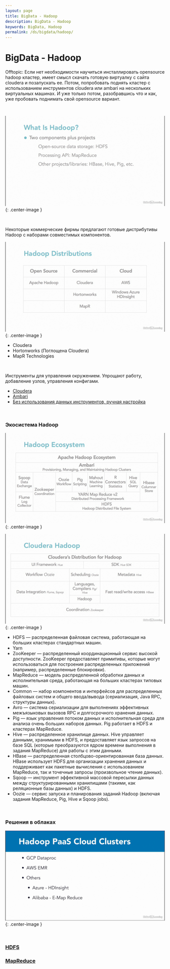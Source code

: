 ```yaml
---
layout: page
title: BigData - Hadoop
description: BigData - Hadoop
keywords: BigData, Hadoop
permalink: /ds/bigdata/hadoop/
---
```


# BigData - Hadoop

Offtopic: Если нет необходимости научиться инсталлировать opensource hadoop кластер, имеет смысл скачать готовую виртуалку с сайта cloudera и позапускать ее. Потом, попробовать поднять кластер с использованием инструментов cloudera или ambari на нескольких виртуальных машинах. И уже только потом, разобравшись что и как, уже пробовать поднимать свой opensource вариант.

<br/>

![BigData - Hadoop](/img/docs/ds/bigdata/hadoop/pic1.png 'BigData - Hadoop'){: .center-image }

<br/>

Некоторые коммерческие фирмы предлагают готовые дистрибутивы Hadoop с наборами совместимых компонентов.

![BigData - Hadoop](/img/docs/ds/bigdata/hadoop/pic2.png 'BigData - Hadoop'){: .center-image }

- Cloudera
- Hortonworks (Поглощена Cloudera)
- MapR Technologies

<br/>

Инструменты для управления окружением. Упрощают работу, добавление узлов, управления конфигами.

- [Cloudera](/ds/bigdata/hadoop/cloudera/)
- [Ambari](/ds/bigdata/hadoop/ambari/)
- [Без использования данных инструментов, ручная настройка](https://javadev.org/devtools/bigdata/hadoop/install/linux/)

<br/>

### Экосистема Hadoop

![BigData - Hadoop](/img/docs/ds/bigdata/hadoop/pic3.png 'BigData - Hadoop'){: .center-image }

![BigData - Hadoop](/img/docs/ds/bigdata/hadoop/pic4.png 'BigData - Hadoop'){: .center-image }

- HDFS — распределенная файловая система, работающая на больших кластерах стандартных машин.
- Yarn
- ZooKeeper — распределенный координационный сервис высокой доступности. ZooKeeper предоставляет примитивы, которые могут использоваться для постро­ения распределенных приложений (например, распределенные блокировки).
- MapReduce — модель распределенной обработки данных и исполнительная среда, работающая на больших кластерах типовых машин.
- Common — набор компонентов и интерфейсов для распределенных файловых сис­тем и общего ввода/вывода (сериализация, Java RPC, структуры данных).
- Avro — система сериализации для выполнениях эффективных межъязыковых вы­зовов RPC и долгосрочного хранения данных.
- Pig — язык управления потоком данных и исполнительная среда для анализа очень больших наборов данных. Pig работает в HDFS и кластерах MapReduce.
- Hive — распределенное хранилище данных. Hive управляет данными, хранимыми в HDFS, и предоставляет язык запросов на базе SQL (которые преобразуются ядром времени выполнения в задания MapReduce) для работы с этим данными.
- HBase — распределенная столбцово-ориентированная база данных. HBase ис­пользует HDFS для организации хранения данных и поддерживает как пакетные вычисления с использованием MapReduce, так и точечные запросы (произвольное чтение данных).
- Sqoop — инструмент эффективной массовой пересылки данных между структури­рованными хранилищами (такими, как реляционные базы данных) и HDFS.
- Oozie — сервис запуска и планирования заданий Hadoop (включая задания MapRe­duce, Pig, Hive и Sqoop jobs).

<br/>

### Решения в облаках

![BigData - Hadoop](/img/docs/ds/bigdata/hadoop/pic5.png 'BigData - Hadoop'){: .center-image }

<br/>

### [HDFS](/ds/bigdata/hadoop/hdfs/)

### [MapReduce](/ds/bigdata/hadoop/mapreduce/)

<!--

<br/>

RDD - Resilient Distributed Dataset

-->
